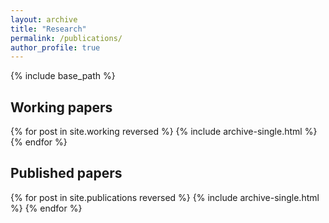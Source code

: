 ```yaml
---
layout: archive
title: "Research"
permalink: /publications/
author_profile: true
---
```


{% include base_path %}

## Working papers

{% for post in site.working reversed %}
  {% include archive-single.html %}
{% endfor %}

## Published papers

{% for post in site.publications reversed %}
  {% include archive-single.html %}
{% endfor %}